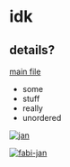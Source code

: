 # idk

## details?

[main file](https://lammerl.github.io/hello-world/index.html)

- some
- stuff
- really
- unordered

[![jan](https://avatars.githubusercontent.com/u/183476994?v=4 "jan pb")](https://github.com/atlas-zero)

[![fabi-jan](https://avatars.githubusercontent.com/u/183476994?v=4 "fabian pb")](https://github.com/Fabian993)